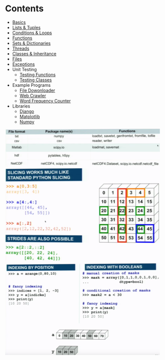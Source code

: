 # Contents
 * [Basics](basics.ipynb)
 * [Lists & Tuples](lists_tuples.py)
 * [Conditions & Loops](conditions_loops.py)
 * [Functions](functions.py)
 * [Sets & Dictionaries](sets_dictionaries.py)
 * [Threads](threads.py)
 * [Classes & Inheritance](classes_inheritance.py)
 * [Files](files.py)
 * [Exceptions](exceptions.py)
 * Unit Testing
    * [Testing Functions](unit_testing_functions.py)
    * [Testing Classes](unit_testing_classes.py)
 * Example Programs
    * [File Dowonloader](example_programs/file_downloader.py)
    * [Web Crawler](example_programs/web_crawler.py)
    * [Word Frequency Counter](example_programs/word_freq_counter.py)
 * Libraries
    * [Django](libraries/django/notes.md)
    * [Matplotlib](libraries/matplotlib/matplotlib.py)
    * [Numpy](libraries/numpy/demo.py)

<img src="libraries/numpy/arrays_files.png" alt="Numpy Arrays to/from Files" style="width: 800px;"/>

<img src="libraries/numpy/array_slicing.png" alt="Array Slicing" style="width: 600px;"/>

<img src="libraries/numpy/fancy_indexing.png" alt="Numpy Fancy Indexing" style="width: 700px;"/>
